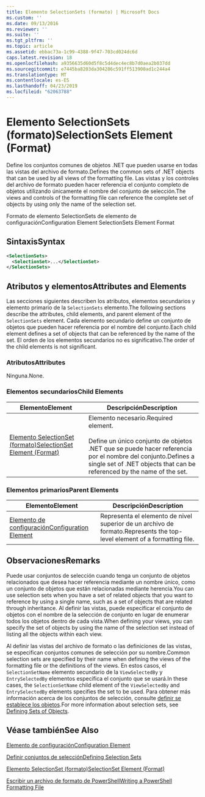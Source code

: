 ```yaml
---
title: Elemento SelectionSets (formato) | Microsoft Docs
ms.custom: ''
ms.date: 09/13/2016
ms.reviewer: ''
ms.suite: ''
ms.tgt_pltfrm: ''
ms.topic: article
ms.assetid: ebbac73a-1c99-4388-9f47-703cd024dc6d
caps.latest.revision: 18
ms.openlocfilehash: a9356635d60d5f8c5d4dec4ec8b7d0aea2b037dd
ms.sourcegitcommit: e7445ba8203da304286c591ff513900ad1c244a4
ms.translationtype: MT
ms.contentlocale: es-ES
ms.lasthandoff: 04/23/2019
ms.locfileid: "62063788"
---
```

# <a name="selectionsets-element-format"></a><span data-ttu-id="1b924-102">Elemento SelectionSets (formato)</span><span class="sxs-lookup"><span data-stu-id="1b924-102">SelectionSets Element (Format)</span></span>

<span data-ttu-id="1b924-103">Define los conjuntos comunes de objetos .NET que pueden usarse en todas las vistas del archivo de formato.</span><span class="sxs-lookup"><span data-stu-id="1b924-103">Defines the common sets of .NET objects that can be used by all views of the formatting file.</span></span> <span data-ttu-id="1b924-104">Las vistas y los controles del archivo de formato pueden hacer referencia el conjunto completo de objetos utilizando únicamente el nombre del conjunto de selección.</span><span class="sxs-lookup"><span data-stu-id="1b924-104">The views and controls of the formatting file can reference the complete set of objects by using only the name of the selection set.</span></span>

<span data-ttu-id="1b924-105">Formato de elemento SelectionSets de elemento de configuración</span><span class="sxs-lookup"><span data-stu-id="1b924-105">Configuration Element SelectionSets Element Format</span></span>

## <a name="syntax"></a><span data-ttu-id="1b924-106">Sintaxis</span><span class="sxs-lookup"><span data-stu-id="1b924-106">Syntax</span></span>

```xml
<SelectionSets>
  <SelectionSet>...</SelectionSet>
</SelectionSets>
```

## <a name="attributes-and-elements"></a><span data-ttu-id="1b924-107">Atributos y elementos</span><span class="sxs-lookup"><span data-stu-id="1b924-107">Attributes and Elements</span></span>

<span data-ttu-id="1b924-108">Las secciones siguientes describen los atributos, elementos secundarios y elemento primario de la `SelectionSets` elemento.</span><span class="sxs-lookup"><span data-stu-id="1b924-108">The following sections describe the attributes, child elements, and parent element of the `SelectionSets` element.</span></span> <span data-ttu-id="1b924-109">Cada elemento secundario define un conjunto de objetos que pueden hacer referencia por el nombre del conjunto.</span><span class="sxs-lookup"><span data-stu-id="1b924-109">Each child element defines a set of objects that can be referenced by the name of the set.</span></span> <span data-ttu-id="1b924-110">El orden de los elementos secundarios no es significativo.</span><span class="sxs-lookup"><span data-stu-id="1b924-110">The order of the child elements is not significant.</span></span>

### <a name="attributes"></a><span data-ttu-id="1b924-111">Atributos</span><span class="sxs-lookup"><span data-stu-id="1b924-111">Attributes</span></span>

<span data-ttu-id="1b924-112">Ninguna.</span><span class="sxs-lookup"><span data-stu-id="1b924-112">None.</span></span>

### <a name="child-elements"></a><span data-ttu-id="1b924-113">Elementos secundarios</span><span class="sxs-lookup"><span data-stu-id="1b924-113">Child Elements</span></span>

|<span data-ttu-id="1b924-114">Elemento</span><span class="sxs-lookup"><span data-stu-id="1b924-114">Element</span></span>|<span data-ttu-id="1b924-115">Descripción</span><span class="sxs-lookup"><span data-stu-id="1b924-115">Description</span></span>|
|-------------|-----------------|
|[<span data-ttu-id="1b924-116">Elemento SelectionSet (formato)</span><span class="sxs-lookup"><span data-stu-id="1b924-116">SelectionSet Element (Format)</span></span>](./selectionset-element-format.md)|<span data-ttu-id="1b924-117">Elemento necesario.</span><span class="sxs-lookup"><span data-stu-id="1b924-117">Required element.</span></span><br /><br /> <span data-ttu-id="1b924-118">Define un único conjunto de objetos .NET que se puede hacer referencia por el nombre del conjunto.</span><span class="sxs-lookup"><span data-stu-id="1b924-118">Defines a single set of .NET objects that can be referenced by the name of the set.</span></span>|

### <a name="parent-elements"></a><span data-ttu-id="1b924-119">Elementos primarios</span><span class="sxs-lookup"><span data-stu-id="1b924-119">Parent Elements</span></span>

|<span data-ttu-id="1b924-120">Elemento</span><span class="sxs-lookup"><span data-stu-id="1b924-120">Element</span></span>|<span data-ttu-id="1b924-121">Descripción</span><span class="sxs-lookup"><span data-stu-id="1b924-121">Description</span></span>|
|-------------|-----------------|
|[<span data-ttu-id="1b924-122">Elemento de configuración</span><span class="sxs-lookup"><span data-stu-id="1b924-122">Configuration Element</span></span>](./configuration-element-format.md)|<span data-ttu-id="1b924-123">Representa el elemento de nivel superior de un archivo de formato.</span><span class="sxs-lookup"><span data-stu-id="1b924-123">Represents the top-level element of a formatting file.</span></span>|

## <a name="remarks"></a><span data-ttu-id="1b924-124">Observaciones</span><span class="sxs-lookup"><span data-stu-id="1b924-124">Remarks</span></span>

<span data-ttu-id="1b924-125">Puede usar conjuntos de selección cuando tenga un conjunto de objetos relacionados que desea hacer referencia mediante un nombre único, como un conjunto de objetos que están relacionadas mediante herencia.</span><span class="sxs-lookup"><span data-stu-id="1b924-125">You can use selection sets when you have a set of related objects that you want to reference by using a single name, such as a set of objects that are related through inheritance.</span></span> <span data-ttu-id="1b924-126">Al definir las vistas, puede especificar el conjunto de objetos con el nombre de la selección de conjunto en lugar de enumerar todos los objetos dentro de cada vista.</span><span class="sxs-lookup"><span data-stu-id="1b924-126">When defining your views, you can specify the set of objects by using the name of the selection set instead of listing all the objects within each view.</span></span>

<span data-ttu-id="1b924-127">Al definir las vistas del archivo de formato o las definiciones de las vistas, se especifican conjuntos comunes de selección por su nombre.</span><span class="sxs-lookup"><span data-stu-id="1b924-127">Common selection sets are specified by their name when defining the views of the formatting file or the definitions of the views.</span></span> <span data-ttu-id="1b924-128">En estos casos, el `SelectionSetName` elemento secundario de la `ViewSelectedBy` y `EntrySelectedBy` elementos especifica el conjunto que se usará.</span><span class="sxs-lookup"><span data-stu-id="1b924-128">In these cases, the `SelectionSetName` child element of the `ViewSelectedBy` and `EntrySelectedBy` elements specifies the set to be used.</span></span> <span data-ttu-id="1b924-129">Para obtener más información acerca de los conjuntos de selección, consulte [definir se establece los objetos](./defining-selection-sets.md).</span><span class="sxs-lookup"><span data-stu-id="1b924-129">For more information about selection sets, see [Defining Sets of Objects](./defining-selection-sets.md).</span></span>

## <a name="see-also"></a><span data-ttu-id="1b924-130">Véase también</span><span class="sxs-lookup"><span data-stu-id="1b924-130">See Also</span></span>

[<span data-ttu-id="1b924-131">Elemento de configuración</span><span class="sxs-lookup"><span data-stu-id="1b924-131">Configuration Element</span></span>](./configuration-element-format.md)

[<span data-ttu-id="1b924-132">Definir conjuntos de selección</span><span class="sxs-lookup"><span data-stu-id="1b924-132">Defining Selection Sets</span></span>](./defining-selection-sets.md)

[<span data-ttu-id="1b924-133">Elemento SelectionSet (formato)</span><span class="sxs-lookup"><span data-stu-id="1b924-133">SelectionSet Element (Format)</span></span>](./selectionset-element-format.md)

[<span data-ttu-id="1b924-134">Escribir un archivo de formato de PowerShell</span><span class="sxs-lookup"><span data-stu-id="1b924-134">Writing a PowerShell Formatting File</span></span>](./writing-a-powershell-formatting-file.md)

